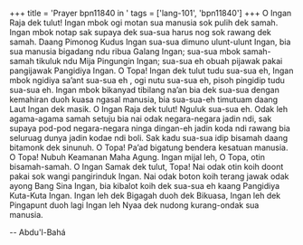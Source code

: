 +++
title = 'Prayer bpn11840 in '
tags = ['lang-101', 'bpn11840']
+++
O Ingan Raja dek tulut! Ingan mbok ogi motan sua manusia sok pulih dek samah. Ingan mbok notap sak supaya dek sua-sua harus nog sok rawang dek samah. Daang Pimonog Kudus Ingan sua-sua dimuno ulunt-ulunt Ingan, bia sua manusia bigadang ndu ribua Galang Ingan; sua-sua mbok samah-samah tikuluk ndu Mija Pingungin Ingan; sua-sua eh obuah pijawak pakai pangijawak Pangidiya Ingan.
O Topa! Ingan dek tulut tudu sua-sua eh, Ingan mbok ngidiya sa’ant sua-sua eh , ogi nutu sua-sua eh, pisoh pingidip tudu sua-sua eh. Ingan mbok bikanyad tibilang na’an bia dek sua-sua dengan kemahiran duoh kuasa ngasal manusia, bia sua-sua-eh timutuam daang Laut Ingan dek masik.
O Ingan Raja dek tulut! Nguluk sua-sua eh. Odak leh agama-agama samah setuju bia nai odak negara-negara jadin ndi, sak supaya pod-pod negara-negara ninga dingan-eh jadin koda ndi rawang bia seluruag dunya jadin kodae ndi boli. Sak kadu sua-sua idip bisamah daang bitamonk dek sinunuh.
O Topa! Pa’ad bigatung bendera kesatuan manusia.
O Topa! Nubuh Keamanan Maha Agung. Ingan mijal leh, O Topa, otin bisamah-samah.
O Ingan Samak dek tulut, Topa! Nai odak otin koih doont pakai sok wangi pangirinduk Ingan. Nai odak boton koih terang jawak odak ayong Bang Sina Ingan, bia kibalot koih dek sua-sua eh kaang Pangidiya Kuta-Kuta Ingan.
Ingan leh dek Bigagah duoh dek Bikuasa, Ingan leh dek Pingapunt duoh lagi Ingan leh Nyaa dek nudong kurang-ondak sua manusia.

-- Abdu'l-Bahá
